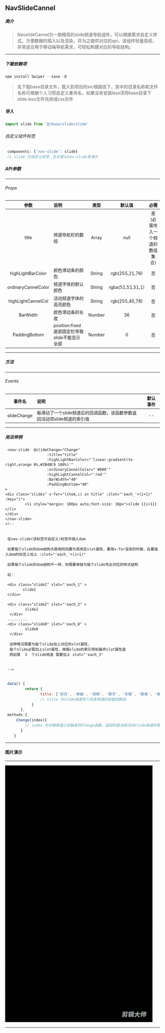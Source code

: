 ## NavSlideCannel

##### 简介

> NavslideCannel为一款精简的slide频道导航组件，可以根据需求自定义样式。方便数据的插入以及渲染，并为之提供对应的api，该组件轻量高校，非常适合用于移动端导航需求，可轻松构建对应的导航结构。

***

##### 下载依赖项

```javascript
npm install Swiper --save -D
```
>   先下载base目录文件，载入到项目的src根路径下，其中的目录名称和文件名称可根据个人习惯自定义重命名，如果没有安装less须将base目录下slide.less文件先转成css文件

##### 导入

```javascript
import slide from '@/base/slide/slide'
```
###### 自定义组件标签

```javascript
 components: {'nav-slide': slide}
 // slide 可自定义标签，在这里以nav-slide来演示
```
#####  API参数
***
###### Props
| 参数 | 说明 | 类型 | 默认值 | 必需|
|:--:|:--|:--:|:--:|:--:|
|title| 频道导航栏的数组|Array| null|是(必需传入一个频道的数组集合)|
|highLightBarColor|颜色滑动条的颜色|String|rgb(255,21,76)|否|
|ordinaryCannelColor|频道字体的默认颜色|String|rgba(51,51,51,1)|否|
|highLightCannelCol|活动频道字体的高亮颜色|String|rgb(255,40,78)|否|
|BarWidth|颜色滑动条的长度|Number|36|否|
|PaddingBottom|position:fixed底部固定栏导致slide不能显示全部|Number|0|否|
***
##### 方法
***
###### Events
| 事件名 | 说明 | 默认事件 |
|:--:|:--|:--:|
| slideChange |每滑动了一个slide频道后的回调函数，该函数参数返回活动项slide频道的索引值| -- |
***
##### 用法举例
```vue
 <nav-slide  @slideChange="Change"
                   :title="title"
                   :highLightBarColor="'linear-gradient(to right,orange 0%,#2B4BC9 100%)'"
                   :ordinaryCannelColor="'#000'"
                   :highLightCannelCol="'red'"
                   :BarWidth="40"
                   :PaddingBottom="40"
>
<div class="slides" v-for="(item,i) in title" :slot="'each_'+(i+1)" :key="i">
         <li style="margin: 100px auto;font-size: 18px">slide {{i+1}}</li>
</div>
</nav-slide>
<!-- 


 在nav-slide(该标签可自定义)标签中插入dom
 
 如果每个slide的dom结构大致相同则要为其绑定slot属性，要用v-for渲染的时候，在要插入dom的标签上加上 :slot="'each_'+(i+1)"
 
 如果每个slide的dom结构不一样，则需要单独为每个slide写出对应的样式结构
 
 如：
 
 <div class="slide1" slot="'each_1" >
        slide1
 </div>
 
 <div class="slide2" slot="'each_2" >
         slide2
  </div>
 .........
 <div class="slide8" slot="'each_8" >
         slide8
  </div>
  
  这种情况需要为每个slide加上对应的slot属性，
  每个slide必需加上slot属性，根据slide的索引得到最终slot属性值
  例如第  3  个slide频道 需要加上 slot="'each_3"
  
  
 -->
 
```
```javascript
 data() {
         return {
                title: ['综合', '单曲', '视频', '歌手', '专辑', '歌单', '电台', '用户'],
                // title 为slide频道传入的各频道的标题的数组
            }
       },
 methods:{
     Change(index){
         // index 为切换频道之后触发的Change函数，返回的是当前活动slide频道的索引，可在watch中监听其值的变化，来加载对应slide频道的数据
       }
    }
```
****
#### 图片演示



***

  ![查看图片](https://github.com/2902854803/DemoResource/blob/master/demoresource/images/JJDS_GIF_20191014_203503.gif)

***
